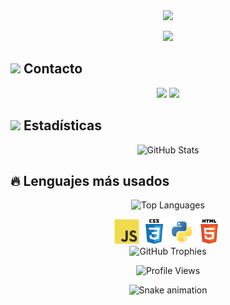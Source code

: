 <div align="center">
  <img src="https://readme-typing-svg.herokuapp.com/?lines=Bienvenido+a+mi+Github;Soy+sanncheez&font=Fira%20Code&center=true&width=380&height=50&duration=4000&pause=1000">
</div>

<p align="center">
  <img src="https://media.giphy.com/media/qgQUggAC3Pfv687qPC/giphy.gif" width="400">
</p>

## <img src="https://media.giphy.com/media/iY8CRBdQXODJSCERIr/giphy.gif" width="30"> Contacto

<p align="center">
  <a href="mailto:support@sanncheez.dev"><img src="https://img.shields.io/badge/Email-support@sanncheez.dev-blue?style=for-the-badge&logo=gmail"></a>
  <a href="https://discord.com/users/sanncheez"><img src="https://img.shields.io/badge/Discord-sanncheez-7289DA?style=for-the-badge&logo=discord"></a>
</p>

## <img src="https://media.giphy.com/media/W5eoZHPpUx9sapR0eu/giphy.gif" width="30"> Estadísticas

<p align="center">
  <img src="https://github-readme-stats.vercel.app/api?username=sanncheez&show_icons=true&theme=radical" alt="GitHub Stats" />
</p>

## 🔥 Lenguajes más usados

<p align="center">
  <img src="https://github-readme-stats.vercel.app/api/top-langs/?username=sanncheez&layout=compact&theme=radical" alt="Top Languages" />
</p>

<div align="center">
  <img src="https://raw.githubusercontent.com/devicons/devicon/master/icons/javascript/javascript-original.svg" alt="javascript" width="40" height="40"/>
  <img src="https://raw.githubusercontent.com/devicons/devicon/master/icons/css3/css3-original-wordmark.svg" alt="css3" width="40" height="40"/>
  <img src="https://raw.githubusercontent.com/devicons/devicon/master/icons/python/python-original.svg" alt="python" width="40" height="40"/>
  <img src="https://raw.githubusercontent.com/devicons/devicon/master/icons/html5/html5-original-wordmark.svg" alt="html5" width="40" height="40"/>
</div>

<div align="center">
  <img src="https://github-profile-trophy.vercel.app/?username=sanncheez&theme=radical&no-frame=false&no-bg=true&margin-w=4" alt="GitHub Trophies" />
</div>

<p align="center">
  <img src="https://komarev.com/ghpvc/?username=sanncheez&label=Profile%20views&color=0e75b6&style=flat" alt="Profile Views" />
</p>

<div align="center">
  <img src="https://raw.githubusercontent.com/sanncheez/sanncheez/output/github-contribution-grid-snake.svg" alt="Snake animation" />
</div>
